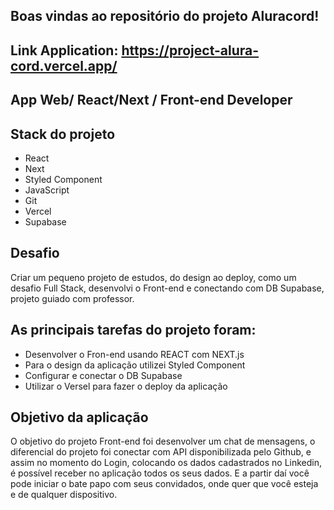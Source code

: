 ## Boas vindas ao repositório do projeto Aluracord!

## Link Application: https://project-alura-cord.vercel.app/

## App Web/ React/Next / Front-end Developer

## Stack do projeto

* React 
* Next
* Styled Component
* JavaScript
* Git
* Vercel
* Supabase

## Desafio

Criar um pequeno projeto de estudos, do design ao deploy, como um desafio Full Stack,
desenvolvi o Front-end e conectando com DB Supabase, projeto guiado com professor.

## As principais tarefas do projeto foram:
 * Desenvolver o Fron-end usando REACT com NEXT.js
 * Para o design da aplicação utilizei Styled Component
 * Configurar e conectar o DB Supabase
 * Utilizar o Versel para fazer o deploy da aplicação

## Objetivo da aplicação

O objetivo do projeto Front-end foi desenvolver um chat de mensagens, o diferencial do projeto
foi conectar com API disponibilizada pelo Github, e assim no momento do Login, colocando os
dados cadastrados no Linkedin, é possível receber no aplicação todos os seus dados. E a partir
daí você pode iniciar o bate papo com seus convidados, onde quer que você esteja e de
qualquer dispositivo.
